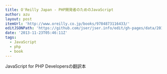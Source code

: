 ```yaml
---
title: O'Reilly Japan - PHP開発者のためのJavaScript
author: azu
layout: post
itemUrl: 'http://www.oreilly.co.jp/books/9784873116433/'
editJSONPath: 'https://github.com/jser/jser.info/edit/gh-pages/data/2013/11/index.json'
date: '2013-11-23T05:46:11Z'
tags:
  - JavaScript
  - php
  - book
---
```

JavaScript for PHP Developersの翻訳本
